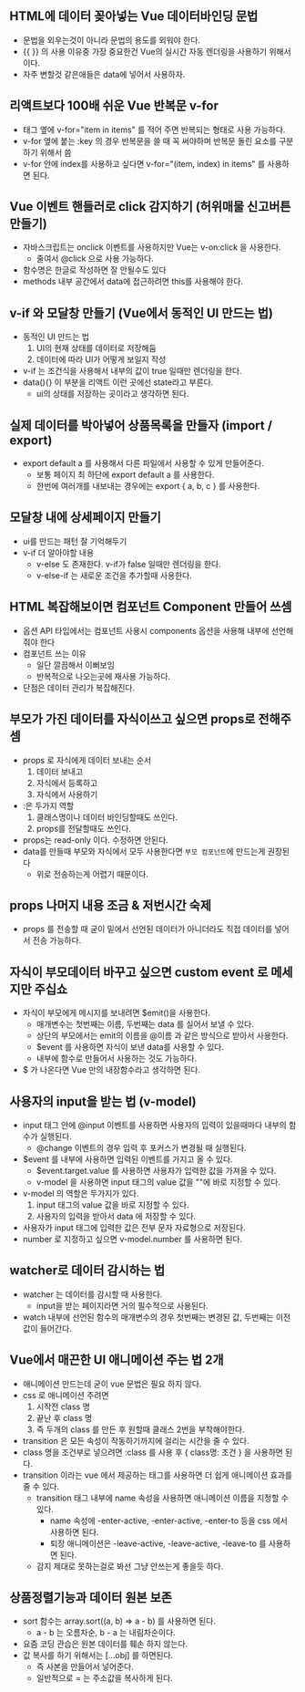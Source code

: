 ## HTML에 데이터 꽂아넣는 Vue 데이터바인딩 문법

- 문법을 외우는것이 아니라 문법의 용도를 외워야 한다.
- {{ }} 의 사용 이유중 가장 중요한건 Vue의 실시간 자동 렌더링을 사용하기 위해서이다.
- 자주 변할것 같은애들은 data에 넣어서 사용하자.

## 리액트보다 100배 쉬운 Vue 반복문 v-for

- 태그 옆에 v-for="item in items" 를 적어 주면 반복되는 형태로 사용 가능하다.
- v-for 옆에 붙는 :key 의 경우 반복문을 쓸 때 꼭 써야하며 반복문 돌린 요소를 구분하기 위해서 씀
- v-for 안에 index를 사용하고 싶다면 v-for="(item, index) in items" 를 사용하면 된다.

## Vue 이벤트 핸들러로 click 감지하기 (허위매물 신고버튼 만들기)

- 자바스크립트는 onclick 이벤트를 사용하지만 Vue는 v-on:click 을 사용한다.
    - 줄여서 @click 으로 사용 가능하다.
- 함수명은 한글로 작성하면 잘 안될수도 있다
- methods 내부 공간에서 data에 접근하려면 this를 사용해야 한다.

## v-if 와 모달창 만들기 (Vue에서 동적인 UI 만드는 법)

- 동적인 UI 만드는 법
    1. UI의 현재 상태를 데이터로 저장해둠
    2. 데이터에 따라 UI가 어떻게 보일지 작성
- v-if 는 조건식을 사용해서 내부의 값이 true 일때만 렌더링을 한다.
- data(){} 이 부분을 리액트 이런 곳에선 state라고 부른다.
    - ui의 상태를 저장하는 곳이라고 생각하면 된다.

## 실제 데이터를 박아넣어 상품목록을 만들자 (import / export)

- export default a 를 사용해서 다른 파일에서 사용할 수 있게 만들어준다.
    - 보통 페이지 최 하단에 export default a 를 사용한다.
    - 한번에 여러개를 내보내는 경우에는 export { a, b, c } 를 사용한다.

## 모달창 내에 상세페이지 만들기

- ui를 만드는 패턴 잘 기억해두기
- v-if 더 알아야할 내용
    - v-else 도 존재한다. v-if가 false 일때만 렌더링을 한다.
    - v-else-if 는 새로운 조건을 추가할때 사용한다.

## HTML 복잡해보이면 컴포넌트 Component 만들어 쓰셈

- 옵션 API 타입에서는 컴포넌트 사용시 components 옵션을 사용해 내부에 선언해줘야 한다
- 컴포넌트 쓰는 이유
    - 일단 깔끔해서 이뻐보임
    - 반복적으로 나오는곳에 재사용 가능하다.
- 단점은 데이터 관리가 복잡해진다.

## 부모가 가진 데이터를 자식이쓰고 싶으면 props로 전해주셈

- props 로 자식에게 데이터 보내는 순서
    1. 데이터 보내고
    2. 자식에서 등록하고
    3. 자식에서 사용하기
- :은 두가지 역할
    1. 클래스명이나 데이터 바인딩할때도 쓰인다.
    2. props를 전달할때도 쓰인다.
- props는 read-only 이다. 수정하면 안된다.
- data를 만들때 부모와 자식에서 모두 사용한다면 `부모 컴포넌트`에 만드는게 권장된다
    - 위로 전송하는게 어렵기 때문이다.

## props 나머지 내용 조금 & 저번시간 숙제

- props 를 전송할 때 굳이 밑에서 선언된 데이터가 아니더라도 직접 데이터를 넣어서 전송 가능하다.

## 자식이 부모데이터 바꾸고 싶으면 custom event 로 메세지만 주십쇼

- 자식이 부모에게 메시지를 보내려면 $emit()을 사용한다.
    - 매개변수는 첫번째는 이름, 두번째는 data 를 실어서 보낼 수 있다.
    - 상단의 부모에서는 emit의 이름을 @이름 과 같은 방식으로 받아서 사용한다.
    - $event 를 사용하면 자식이 보낸 data를 사용할 수 있다.
    - 내부에 함수로 만들어서 사용하는 것도 가능하다.
- $ 가 나온다면 Vue 만의 내장함수라고 생각하면 된다.

## 사용자의 input을 받는 법 (v-model)

- input 태그 안에 @input 이벤트를 사용하면 사용자의 입력이 있을때마다 내부의 함수가 실행된다.
    - @change 이벤트의 경우 입력 후 포커스가 변경될 때 실행된다.
- $event 를 내부에 사용하면 입력된 이벤트를 가지고 올 수 있다.
    - $event.target.value 를 사용하면 사용자가 입력한 값을 가져올 수 있다.
    - v-model 을 사용하면 input 태그의 value 값을 ""에 바로 지정할 수 있다.
- v-model 의 역할은 두가지가 있다.
    1. input 태그의 value 값을 바로 지정할 수 있다.
    2. 사용자의 입력을 받아서 data 에 저장할 수 있다.
- 사용자가 input 태그에 입력한 값은 전부 문자 자료형으로 저장된다.
- number 로 지정하고 싶으면 v-model.number 를 사용하면 된다.

## watcher로 데이터 감시하는 법

- watcher 는 데이터를 감시할 때 사용한다.
    - input을 받는 페이지라면 거의 필수적으로 사용된다.
- watch 내부에 선언된 함수의 매개변수의 경우 첫번째는 변경된 값, 두번째는 이전 값이 들어간다.

## Vue에서 매끈한 UI 애니메이션 주는 법 2개

- 애니메이션 만드는데 굳이 vue 문법은 필요 하지 않다.
- css 로 애니메이션 주려면
    1. 시작전 class 명
    2. 끝난 후 class 명
    3. 즉 두개의 class 를 만든 후 원할때 클래스 2번을 부착해야한다.
- transition 은 모든 속성이 작동하기까지에 걸리는 시간을 줄 수 있다.
- class 명을 조건부로 넣으려면 :class 를 사용 후 { class명: 조건 } 을 사용하면 된다.
- transition 이라는 vue 에서 제공하는 태그를 사용하면 더 쉽게 애니메이션 효과를 줄 수 있다.
    - transition 태그 내부에 name 속성을 사용하면 애니메이션 이름을 지정할 수 있다.
        - name 속성에 -enter-active, -enter-active, -enter-to 등을 css 에서 사용하면 된다.
        - 퇴장 애니메이션은 -leave-active, -leave-active, -leave-to 를 사용하면 된다.
    - 감지 제대로 못하는걸로 봐선 그냥 안쓰는게 좋을듯 하다.

## 상품정렬기능과 데이터 원본 보존

- sort 함수는 array.sort((a, b) => a - b) 를 사용하면 된다.
    - a - b 는 오름차순, b - a 는 내림차순이다.
- 요즘 코딩 관습은 원본 데이터를 훼손 하지 않는다.
- 값 복사를 하기 위해서는 [...obj] 를 하면된다.
    - 즉 사본을 만들어서 넣어준다.
    - 일반적으로 = 는 주소값을 복사하게 된다.